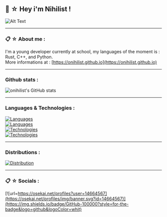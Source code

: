 
## 🍜 ☆ Hey i'm Nihilist !

![Alt Text](https://th.bing.com/th/id/R.cf4e9dddf600c58ad48b89a8717c7405?rik=PKcJHu%2bjblqbkA&riu=http%3a%2f%2f2.bp.blogspot.com%2f-noIAJadGuao%2fUDvJxwac_EI%2fAAAAAAAAFOE%2fhRYhcnG-_8U%2fs1600%2ftumblr_lubkluPXQC1r62yqfo1_500.gif&ehk=H2OjPESSvaF%2bZ%2fxrGQeJwKtkbM6z3C8Vvhe7xcGZkgc%3d&risl=&pid=ImgRaw&r=0)

-----

### 📋 ☆ About me :
I'm a young developer currently at school, my languages of the moment is : Rust, C++, and Python. <br /> More informations at : [https://onihilist.github.io](https://onihilist.github.io)

-----

### Github stats : 
![onihilist's GitHub stats](https://github-readme-stats.vercel.app/api?username=onihilist&show=reviews,discussions_started,discussions_answered,prs_merged,prs_merged_percentage&show_icons=true&theme=transparent&text_color=c0deff&title_color=006FEE&icons_color=006FEE&locale=en&custom_title=onihilist%20statistics)

-----

### Languages & Technologies :

[![Languages](https://skillicons.dev/icons?i=rust,cpp,java,ts,python,md,latex)](https://skillicons.dev) <br />
[![Languages](https://skillicons.dev/icons?i=nodejs,nestjs,php,html,js,css,scss)](https://skillicons.dev) <br />
[![Technologies](https://skillicons.dev/icons?i=docker,mysql,postgres,sqlite,postman)](https://skillicons.dev) <br />
[![Technologies](https://skillicons.dev/icons?i=git,github,gitlab)](https://skillicons.dev)

-----

### Distributions :

[![Distribution](https://skillicons.dev/icons?i=windows,debian,ubuntu,kali)](https://skillicons.dev) <br />

-----

### 📋 ☆ Socials :
[![url=https://osekai.net/profiles?user=14664567](https://osekai.net/profiles/img/banner.svg?id=14664567)](https://img.shields.io/badge/GitHub-100000?style=for-the-badge&logo=github&logoColor=whit)
<!--
**onihilist/onihilist** is a ✨ _special_ ✨ repository because its `README.md` (this file) appears on your GitHub profile.

Here are some ideas to get you started:

- 🔭 I’m currently working on ...
- 🌱 I’m currently learning ...
- 👯 I’m looking to collaborate on ...
- 🤔 I’m looking for help with ...
- 💬 Ask me about ...
- 📫 How to reach me: ...
- 😄 Pronouns: ...
- ⚡ Fun fact: ...
-->
